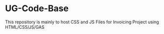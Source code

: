 # UG-Code-Base
This repository is mainly to host CSS and JS Files for Invoicing Project using HTML/CSS/JS/GAS
